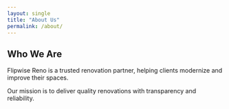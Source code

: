 ```yaml
---
layout: single
title: "About Us"
permalink: /about/
---
```


## Who We Are

Flipwise Reno is a trusted renovation partner, helping clients modernize and improve their spaces.  

Our mission is to deliver quality renovations with transparency and reliability.
